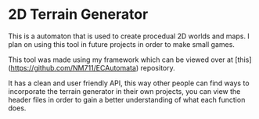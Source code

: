 # 2D Terrain Generator

This is a automaton that is used to create procedual 2D worlds and maps. I plan on using this tool in future projects in order
to make small games. 

This tool was made using my framework which can be viewed over at [this] (https://github.com/NM711/ECAutomata) repository.


It has a clean and user friendly API, this way other people can find ways to incorporate the terrain generator in their own projects,
you can view the header files in order to gain a better understanding of what each function does.
